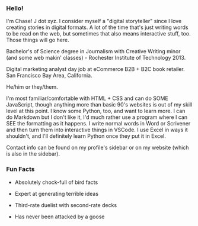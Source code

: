 ### Hello!

I'm Chase! J dot xyz. I consider myself a "digital storyteller" since I love creating stories in digital formats. A lot of the time that's just writing words to be read on the web, but sometimes that also means interactive stuff, too. Those things will go here.

Bachelor's of Science degree in Journalism with Creative Writing minor (and some web makin' classes) \- Rochester Institute of Technology 2013.

Digital marketing analyst day job at eCommerce B2B \+ B2C book retailer. San Francisco Bay Area, California.

He/him or they/them.

I'm most familiar/comfortable with HTML \+ CSS and can do SOME JavaScript, though anything more than basic 90's websites is out of my skill level at this point. I know some Python, too, and want to learn more. I can do Markdown but I don't like it, I'd much rather use a program where I can SEE the formatting as it happens. I write normal words in Word or Scrivener and then turn them into interactive things in VSCode. I use Excel in ways it shouldn't, and I'll definitely learn Python once they put it in Excel.

Contact info can be found on my profile's sidebar or on my website \(which is also in the sidebar\).

### Fun Facts

- Absolutely chock-full of bird facts

- Expert at generating terrible ideas

- Third-rate duelist with second-rate decks

- Has never been attacked by a goose
